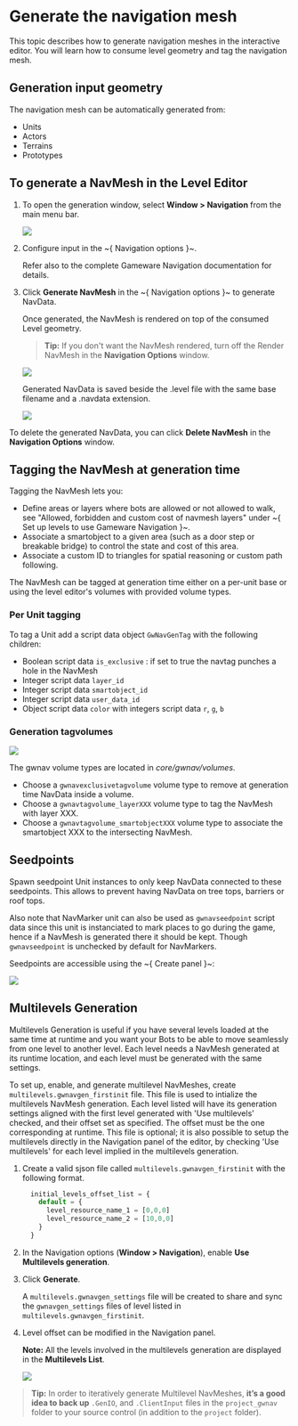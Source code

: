 # Generate the navigation mesh

This topic describes how to generate navigation meshes in the interactive editor. You will learn how to consume level geometry and tag the navigation mesh.

## Generation input geometry

The navigation mesh can be automatically generated from:

* Units
* Actors
* Terrains
* Prototypes

## To generate a NavMesh in the Level Editor

1. To open the generation window, select **Window > Navigation** from the main menu bar.

  	![](../../images/navmeshgeneration_panel.png)

2. Configure input in the  ~{ Navigation options }~.

  	Refer also to the complete Gameware Navigation documentation for details.

3. Click **Generate NavMesh** in the ~{ Navigation options }~ to generate NavData.

  	Once generated, the NavMesh is rendered on top of the consumed Level geometry.

  	> **Tip:** If you don't want the NavMesh rendered, turn off the Render NavMesh in the **Navigation Options** window.

  	![](../../images/generated.png)

  	Generated NavData is saved beside the .level file with the same base filename and a .navdata extension.

  	![](../../images/generated_files.png)

To delete the generated NavData, you can click **Delete NavMesh** in the **Navigation Options** window.

## Tagging the NavMesh at generation time

Tagging the NavMesh lets you:

*	Define areas or layers where bots are allowed or not allowed to walk, see "Allowed, forbidden and custom cost of navmesh layers" under ~{ Set up levels to use Gameware Navigation }~.
*	Associate a smartobject to a given area (such as a door step or breakable bridge) to control the state and cost of this area.
*	Associate a custom ID to triangles for spatial reasoning or custom path following.

The NavMesh can be tagged at generation time either on a per-unit base or using the level editor's volumes with provided volume types.

### Per Unit tagging

To tag a Unit add a script data object `GwNavGenTag` with the following children:

*	Boolean script data `is_exclusive` : if set to true the navtag punches a hole in the NavMesh
*	Integer script data `layer_id`
*	Integer script data `smartobject_id`
*	Integer script data `user_data_id`
*	Object script data `color` with integers script data `r`, `g`, `b`

### Generation tagvolumes

![](../../images/navgenvolumes.png)

The gwnav volume types are located in *core/gwnav/volumes*.

*	Choose a `gwnavexclusivetagvolume` volume type to remove at generation time NavData inside a volume.
*	Choose a `gwnavtagvolume_layerXXX` volume type to tag the NavMesh with layer XXX.
*	Choose a `gwnavtagvolume_smartobjectXXX` volume type to associate the smartobject XXX to the intersecting NavMesh.

## Seedpoints

Spawn seedpoint Unit instances to only keep NavData connected to these seedpoints.
This allows to prevent having NavData on tree tops, barriers or roof tops.

Also note that NavMarker unit can also be used as `gwnavseedpoint` script data since this unit is instanciated to mark places to go during the game, hence if a NavMesh is generated there it should be kept. Though `gwnavseedpoint` is unchecked by default for NavMarkers.

Seedpoints are accessible using the ~{ Create panel }~:

![](../../images/createpanel.png)

## Multilevels Generation

Multilevels Generation is useful if you have several levels loaded at the same time at runtime and you want your Bots to be able to move seamlessly from one level to another level. Each level needs a NavMesh generated at its runtime location, and each level must be generated with the same settings.

To set up, enable, and generate multilevel NavMeshes, create `multilevels.gwnavgen_firstinit` file. This file is used to intialize the multilevels NavMesh generation. Each level listed will have its generation settings aligned with the first level generated with 'Use multilevels' checked, and their offset set as specified. The offset must be the one corresponding at runtime.
This file is optional; it is also possible to setup the multilevels directly in the Navigation panel of the editor, by checking 'Use multilevels' for each level implied in the multilevels generation.

1. Create a valid sjson file called `multilevels.gwnavgen_firstinit` with the following format.

    ``` javascript
      initial_levels_offset_list = {
        default = {
          level_resource_name_1 = [0,0,0]
          level_resource_name_2 = [10,0,0]
        }
      }
    ```

2. In the Navigation options (**Window > Navigation**), enable **Use Multilevels generation**.

3. Click **Generate**.

   	A `multilevels.gwnavgen_settings` file will be created to share and sync the `gwnavgen_settings` files of level listed in `multilevels.gwnavgen_firstinit`.

4. Level offset can be modified in the Navigation panel.

   	**Note:** All the levels involved in the multilevels generation are displayed in the **Multilevels List**.

    ![](../../images/multilevels_project_navgen_ui.png)

>**Tip:** In order to iteratively generate Multilevel NavMeshes, **it’s a good idea to back up** `.GenIO`, and `.ClientInput` files in the `project_gwnav` folder to your source control (in addition to the `project` folder).

